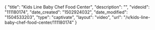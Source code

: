 {
    "title": "Kids Line Baby Chef Food Center",
    "description": "",
    "videoid": "111180174",
    "date_created": "1502924032",
    "date_modified": "1504533203",
    "type": "captivate",
    "layout": "video",
    "url": "\/v\/kids-line-baby-chef-food-center\/111180174"
}